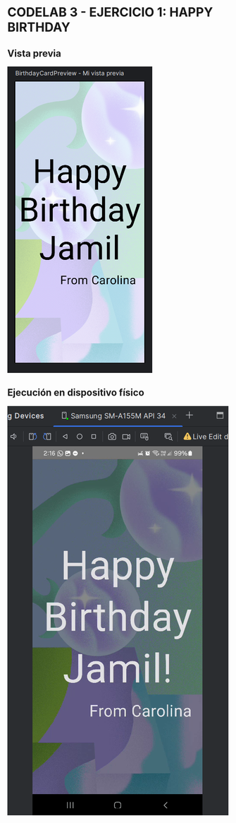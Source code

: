 # CODELAB 3 - EJERCICIO 1: HAPPY BIRTHDAY

## Vista previa
![Resultado final](Vista_previa.png)

## Ejecución en dispositivo físico
![Vista_previa](Captura_resultado.png)